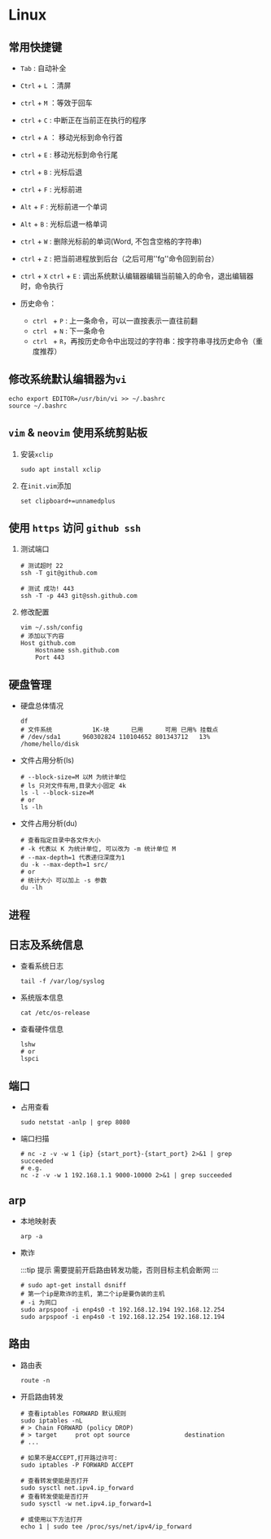 # Linux

## 常用快捷键

- `Tab` : 自动补全
- `Ctrl` + `L` ：清屏
- `ctrl` + `M` ：等效于回车
- `ctrl` + `C` : 中断正在当前正在执行的程序
- `ctrl` + `A` ： 移动光标到命令行首
- `ctrl` + `E` :  移动光标到命令行尾
- `ctrl` + `B` :  光标后退
- `ctrl` + `F` : 光标前进
- `Alt` + `F`  : 光标前进一个单词
- `Alt` + `B`  : 光标后退一格单词
- `ctrl` + `W` : 删除光标前的单词(Word, 不包含空格的字符串)
- `ctrl` + `Z` : 把当前进程放到后台（之后可用''fg''命令回到前台） 
- `ctrl` + `X` `ctrl` + `E` : 调出系统默认编辑器编辑当前输入的命令，退出编辑器时，命令执行

- 历史命令：
	- `ctrl ` + `P` : 上一条命令，可以一直按表示一直往前翻
	- `ctrl ` + `N` : 下一条命令
	- `ctrl ` + `R`，再按历史命令中出现过的字符串：按字符串寻找历史命令（重度推荐）

## 修改系统默认编辑器为`vi`

```shell
echo export EDITOR=/usr/bin/vi >> ~/.bashrc
source ~/.bashrc
```

## `vim` & `neovim` 使用系统剪贴板

1. 安装`xclip`
	
	```shell
	sudo apt install xclip
	```

1. 在`init.vim`添加

	```shell
	set clipboard+=unnamedplus
	```

## 使用 `https` 访问 `github ssh`

1. 测试端口
	```shell
	# 测试超时 22
	ssh -T git@github.com
	
	# 测试 成功! 443 
	ssh -T -p 443 git@ssh.github.com
	```

1. 修改配置

	```shell
	vim ~/.ssh/config
	# 添加以下内容
	Host github.com
		Hostname ssh.github.com
		Port 443
	```

## 硬盘管理

- 硬盘总体情况

	```shell
	df
	# 文件系统           1K-块      已用      可用 已用% 挂载点
	# /dev/sda1      960302824 110104652 801343712   13% /home/hello/disk
	```

- 文件占用分析(ls)

	```shell
	# --block-size=M 以M 为统计单位
	# ls 只对文件有用,目录大小固定 4k
	ls -l --block-size=M
	# or
	ls -lh
	```

- 文件占用分析(du)

	```shell
	# 查看指定目录中各文件大小
	# -k 代表以 K 为统计单位, 可以改为 -m 统计单位 M 
	# --max-depth=1 代表递归深度为1
	du -k --max-depth=1 src/
	# or 
	# 统计大小 可以加上 -s 参数
	du -lh 
	```

## 进程

## 日志及系统信息

- 查看系统日志

	```shell
	tail -f /var/log/syslog
	```

- 系统版本信息

	```shell
	cat /etc/os-release
	```

- 查看硬件信息

	```shell
	lshw
	# or
	lspci
	```

## 端口

- 占用查看

	```shell
	sudo netstat -anlp | grep 8080
	```

- 端口扫描

	```shell
	# nc -z -v -w 1 {ip} {start_port}-{start_port} 2>&1 | grep succeeded 
	# e.g.
	nc -z -v -w 1 192.168.1.1 9000-10000 2>&1 | grep succeeded
	```
## arp

- 本地映射表

	```shell
	arp -a
	```

- 欺诈

	:::tip 提示
	需要提前开启路由转发功能，否则目标主机会断网
	:::

	```shell
	# sudo apt-get install dsniff
	# 第一个ip是欺诈的主机, 第二个ip是要伪装的主机
	# -i 为网口
	sudo arpspoof -i enp4s0 -t 192.168.12.194 192.168.12.254
	sudo arpspoof -i enp4s0 -t 192.168.12.254 192.168.12.194
	```

## 路由

- 路由表

	```shell
	route -n
	```

- 开启路由转发

	```shell
	# 查看iptables FORWARD 默认规则
	sudo iptables -nL
	# > Chain FORWARD (policy DROP)
	# > target     prot opt source               destination
	# ...

	# 如果不是ACCEPT,打开路过许可:
	sudo iptables -P FORWARD ACCEPT

	# 查看转发使能是否打开
	sudo sysctl net.ipv4.ip_forward
	# 查看转发使能是否打开
	sudo sysctl -w net.ipv4.ip_forward=1

	# 或使用以下方法打开
	echo 1 | sudo tee /proc/sys/net/ipv4/ip_forward
	```
